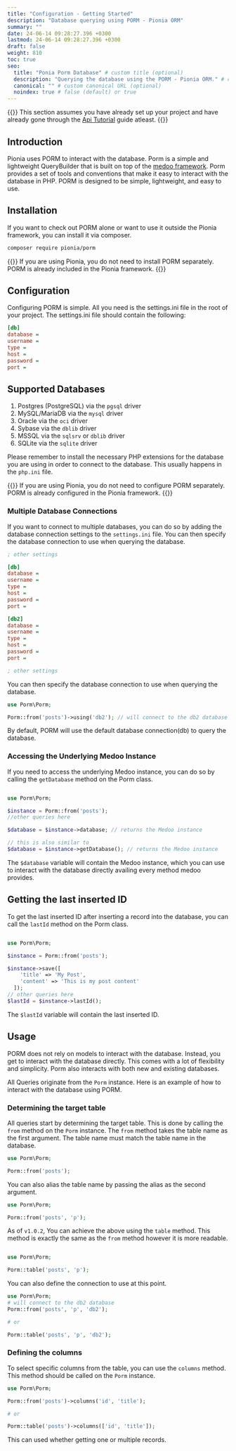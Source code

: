 ```yaml
---
title: "Configuration - Getting Started"
description: "Database querying using PORM - Pionia ORM"
summary: ""
date: 24-06-14 09:28:27.396 +0300
lastmod: 24-06-14 09:28:27.396 +0300
draft: false
weight: 810
toc: true
seo:
  title: "Ponia Porm Database" # custom title (optional)
  description: "Querying the database using the PORM - Pionia ORM." # custom description (recommended)
  canonical: "" # custom canonical URL (optional)
  noindex: true # false (default) or true
---
```


{{<callout context="tip"  icon="outline/pencil">}}
This section assumes you have already set up your project and have already gone through the [Api Tutorial](/documentation/api-tutorial/) guide atleast.
{{</callout>}}

## Introduction

Pionia uses PORM to interact with the database. Porm is a simple and lightweight QueryBuilder that is built on top of the [medoo framework](https://medoo.in/). Porm provides a set of tools and conventions that make it easy to interact with the database in PHP. PORM is designed to be simple, lightweight, and easy to use.

## Installation

If you want to check out PORM alone or want to use it outside the Pionia framework, you can install it via composer.

```bash
composer require pionia/porm
```

{{<callout context="note"  icon="outline/pencil">}}
If you are using Pionia, you do not need to install PORM separately. PORM is already included in the Pionia framework.
{{</callout>}}

## Configuration

Configuring PORM is simple. All you need is the settings.ini file in the root of your project. The settings.ini file should contain the following:

```ini
[db]
database =
username =
type =
host =
password =
port =
```

## Supported Databases
1. Postgres (PostgreSQL) via the `pgsql` driver
2. MySQL/MariaDB  via the `mysql` driver
3. Oracle via the `oci` driver
4. Sybase via the `dblib` driver
5. MSSQL via the `sqlsrv` or `dblib` driver
6. SQLite via the `sqlite` driver

Please remember to install the necessary PHP extensions for the database you are using in order to connect to the database. This usually happens in the `php.ini` file.

{{<callout context="note"  icon="outline/pencil">}}
If you are using Pionia, you do not need to configure PORM separately. PORM is already configured in the Pionia framework.
{{</callout>}}

### Multiple Database Connections

If you want to connect to multiple databases, you can do so by adding the database connection settings to the `settings.ini` file. You can then specify the database connection to use when querying the database.

```ini
; other settings

[db]
database =
username =
type =
host =
password =
port =

[db2]
database =
username =
type =
host =
password =
port =

; other settings

```

You can then specify the database connection to use when querying the database.

```php
use Porm\Porm;

Porm::from('posts')->using('db2'); // will connect to the db2 database
```

By default, PORM will use the default database connection(db) to query the database.

### Accessing the Underlying Medoo Instance

If you need to access the underlying Medoo instance, you can do so by calling the `getDatabase` method on the Porm class.

```php

use Porm\Porm;

$instance = Porm::from('posts');
//other queries here

$database = $instance->database; // returns the Medoo instance

// this is also similar to
$database = $instance->getDatabase(); // returns the Medoo instance
```

The `$database` variable will contain the Medoo instance, which you can use to interact with the database directly availing every method medoo provides.

## Getting the last inserted ID

To get the last inserted ID after inserting a record into the database, you can call the `lastId` method on the Porm class.

```php

use Porm\Porm;

$instance = Porm::from('posts');

$instance->save([
    'title' => 'My Post',
    'content' => 'This is my post content'
  ]);
// other queries here
$lastId = $instance->lastId();
```

The `$lastId` variable will contain the last inserted ID.

## Usage

PORM does not rely on models to interact with the database. Instead, you get to interact with the database directly. This comes with a lot of flexibility and simplicity. Porm also interacts with both new and existing databases.

All Queries originate from the `Porm` instance. Here is an example of how to interact with the database using PORM.

### Determining the target table

All queries start by determining the target table. This is done by calling the `from` method on the `Porm` instance. The `from` method takes the table name as the first argument. The table name must match the table name in the database.

```php
use Porm\Porm;

Porm::from('posts');
```

You can also alias the table name by passing the alias as the second argument.

```php
use Porm\Porm;

Porm::from('posts', 'p');
```

As of `v1.0.2`, You can achieve the above using the `table` method. This method is exactly the same as the `from` method however it is more readable.

```php

use Porm\Porm;

Porm::table('posts', 'p');
```

You can also define the connection to use at this point.

```php
use Porm\Porm;
# will connect to the db2 database
Porm::from('posts', 'p', 'db2');

# or

Porm::table('posts', 'p', 'db2');
```

### Defining the columns

To select specific columns from the table, you can use the `columns` method. This method should be called on the `Porm` instance.

```php
use Porm\Porm;

Porm::from('posts')->columns('id', 'title');

# or

Porm::table('posts')->columns(['id', 'title']);
```

This can used whether getting one or multiple records.
